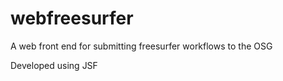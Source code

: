 # webfreesurfer
A web front end for submitting freesurfer workflows to the OSG

Developed using JSF
